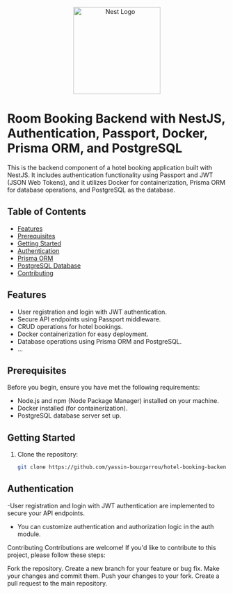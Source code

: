 <p align="center">
  <a href="http://nestjs.com/" target="blank"><img src="https://nestjs.com/img/logo-small.svg" width="200" alt="Nest Logo" /></a>
</p>


# Room Booking Backend with NestJS, Authentication, Passport, Docker, Prisma ORM, and PostgreSQL

This is the backend component of a hotel booking application built with NestJS. It includes authentication functionality using Passport and JWT (JSON Web Tokens), and it utilizes Docker for containerization, Prisma ORM for database operations, and PostgreSQL as the database.

## Table of Contents

- [Features](#features)
- [Prerequisites](#prerequisites)
- [Getting Started](#getting-started)
- [Authentication](#authentication)
- [Prisma ORM](#prisma-orm)
- [PostgreSQL Database](#postgresql-database)
- [Contributing](#contributing)

## Features

- User registration and login with JWT authentication.
- Secure API endpoints using Passport middleware.
- CRUD operations for hotel bookings.
- Docker containerization for easy deployment.
- Database operations using Prisma ORM and PostgreSQL.
- ...

## Prerequisites

Before you begin, ensure you have met the following requirements:

- Node.js and npm (Node Package Manager) installed on your machine.
- Docker installed (for containerization).
- PostgreSQL database server set up.

## Getting Started

1. Clone the repository:

   ```bash
   git clone https://github.com/yassin-bouzgarrou/hotel-booking-backend.git

## Authentication

-User registration and login with JWT authentication are implemented to secure your API endpoints.
- You can customize authentication and authorization logic in the auth module.

Contributing
Contributions are welcome! If you'd like to contribute to this project, please follow these steps:

Fork the repository.
Create a new branch for your feature or bug fix.
Make your changes and commit them.
Push your changes to your fork.
Create a pull request to the main repository.
